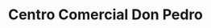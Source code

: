 ---
title: "Centro Comercial Don Pedro"
url: /carrizal/centro-comercial-don-pedro/
shop: Einkaufszentrum
---